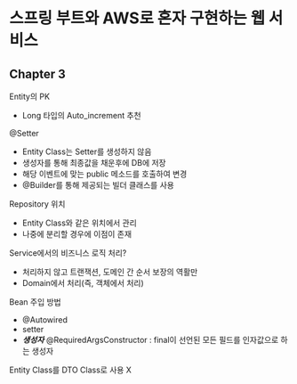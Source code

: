 # 스프링 부트와 AWS로 혼자 구현하는 웹 서비스




## Chapter 3 

Entity의 PK
 - Long 타입의 Auto_increment 추천
 
@Setter
 - Entity Class는 Setter를 생성하지 않음
 - 생성자를 통해 최종값을 채운후에 DB에 저장
 - 해당 이벤트에 맞는 public 메소드를 호출하여 변경 
 - @Builder를 통해 제공되는 빌더 클래스를 사용
 
 Repository 위치 
  - Entity Class와 같은 위치에서 관리 
  - 나중에 분리할 경우에 이점이 존재
  
 Service에서의 비즈니스 로직 처리?
  - 처리하지 않고 트랜잭션, 도메인 간 순서 보장의 역활만
  - Domain에서 처리(즉, 객체에서 처리)
  
 Bean 주입 방법
  - @Autowired
  - setter
  - ***생성자*** 
      @RequiredArgsConstructor : final이 선언된 모든 필드를 인자값으로 하는 생성자
  
 Entity Class를 DTO Class로 사용 X
 
